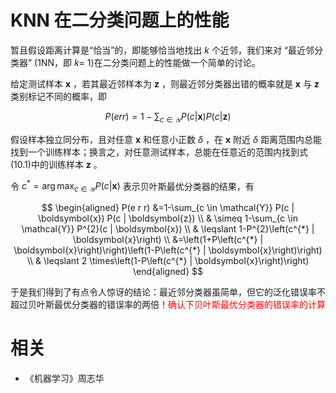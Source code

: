 

# KNN 在二分类问题上的性能

暂且假设距离计算是“恰当”的，即能够恰当地找出 $k$ 个近邻，我们来对 “最近邻分类器” (1NN，即 $k$= 1)在二分类问题上的性能做一个简单的讨论。


给定测试样本 $\boldsymbol{x}$ ，若其最近邻样本为 $\boldsymbol{z}$ ，则最近邻分类器出错的概率就是 $\boldsymbol{x}$ 与 $\boldsymbol{z}$ 类别标记不同的概率，即

$$
P(e r r)=1-\sum_{c \in \mathcal{Y}} P(c | \boldsymbol{x}) P(c | \boldsymbol{z})\tag{10.1}
$$


假设样本独立同分布，且对任意 $\boldsymbol{x}$ 和任意小正数 $\delta$ ，在 $\boldsymbol{x}$ 附近 $\delta$ 距离范围内总能找到一个训练样本；换言之，对任意测试样本，总能在任意近的范围内找到式(10.1)中的训练样本 $\boldsymbol{z}$ 。

令 $c^{*}=\arg \max _{c \in \mathcal{Y}} P(c | \boldsymbol{x})$ 表示贝叶斯最优分类器的结果，有

$$
\begin{aligned} P(e r r) &=1-\sum_{c \in \mathcal{Y}} P(c | \boldsymbol{x}) P(c | \boldsymbol{z}) \\ & \simeq 1-\sum_{c \in \mathcal{Y}} P^{2}(c | \boldsymbol{x}) \\ & \leqslant 1-P^{2}\left(c^{*} | \boldsymbol{x}\right) \\ &=\left(1+P\left(c^{*} | \boldsymbol{x}\right)\right)\left(1-P\left(c^{*} | \boldsymbol{x}\right)\right) \\ & \leqslant 2 \times\left(1-P\left(c^{*} | \boldsymbol{x}\right)\right) \end{aligned}
$$

于是我们得到了有点令人惊讶的结论：最近邻分类器虽简单，但它的泛化错误率不超过贝叶斯最优分类器的错误率的两倍！<span style="color:red;">确认下贝叶斯最优分类器的错误率的计算</span>





# 相关

- 《机器学习》周志华
